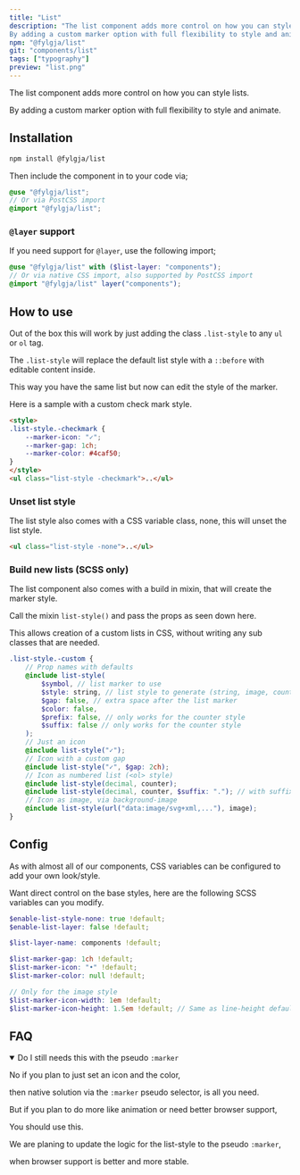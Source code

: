 ```yaml
---
title: "List"
description: "The list component adds more control on how you can style lists.
By adding a custom marker option with full flexibility to style and animate."
npm: "@fylgja/list"
git: "components/list"
tags: ["typography"]
preview: "list.png"
---
```


The list component adds more control on how you can style lists.

By adding a custom marker option with full flexibility to style and animate.

## Installation

```bash
npm install @fylgja/list
```

Then include the component in to your code via;

```scss
@use "@fylgja/list";
// Or via PostCSS import
@import "@fylgja/list";
```

### `@layer` support

If you need support for `@layer`,
use the following import;

```scss
@use "@fylgja/list" with ($list-layer: "components");
// Or via native CSS import, also supported by PostCSS import
@import "@fylgja/list" layer("components");
```

## How to use

Out of the box this will work by just adding the class `.list-style` to any `ul` or `ol` tag.

The `.list-style` will replace the default list style
with a `::before` with editable content inside.

This way you have the same list but now can edit the style of the marker.

Here is a sample with a custom check mark style.

```html
<style>
.list-style.-checkmark {
    --marker-icon: "✓";
    --marker-gap: 1ch;
    --marker-color: #4caf50;
}
</style>
<ul class="list-style -checkmark">..</ul>
```

### Unset list style

The list style also comes with a CSS variable class, none, this will unset the list style.

```html
<ul class="list-style -none">..</ul>
```

### Build new lists (SCSS only)

The list component also comes with a build in mixin, that will create the marker style.

Call the mixin `list-style()` and pass the props as seen down here.

This allows creation of a custom lists in CSS, without writing any sub classes that are needed.

```scss
.list-style.-custom {
    // Prop names with defaults
    @include list-style(
        $symbol, // list marker to use
        $style: string, // list style to generate (string, image, counter)
        $gap: false, // extra space after the list marker
        $color: false,
        $prefix: false, // only works for the counter style
        $suffix: false // only works for the counter style
    );
    // Just an icon
    @include list-style("✓");
    // Icon with a custom gap
    @include list-style("✓", $gap: 2ch);
    // Icon as numbered list (<ol> style)
    @include list-style(decimal, counter);
    @include list-style(decimal, counter, $suffix: "."); // with suffix
    // Icon as image, via background-image
    @include list-style(url("data:image/svg+xml,..."), image);
}
```

## Config

As with almost all of our components, CSS variables can be configured to add your own look/style.

Want direct control on the base styles, here are the following SCSS variables can you modify.

```scss
$enable-list-style-none: true !default;
$enable-list-layer: false !default;

$list-layer-name: components !default;

$list-marker-gap: 1ch !default;
$list-marker-icon: "•" !default;
$list-marker-color: null !default;

// Only for the image style
$list-marker-icon-width: 1em !default;
$list-marker-icon-height: 1.5em !default; // Same as line-height default
```

## FAQ

<details class="faq-panel" open><summary><span>Do I still needs this with the pseudo <code>:marker</code></span></summary>

No if you plan to just set an icon and the color,

then native solution via the `:marker` pseudo selector, is all you need.

But if you plan to do more like animation or need better browser support,

You should use this.

We are planing to update the logic for the list-style to the pseudo `:marker`,

when browser support is better and more stable.

</details>
